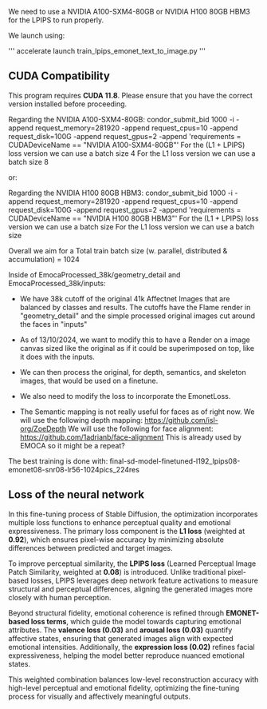 

We need to use a  NVIDIA A100-SXM4-80GB or NVIDIA H100 80GB HBM3 for the LPIPS to run properly.

We launch using:

'''
accelerate launch train_lpips_emonet_text_to_image.py
'''

## CUDA Compatibility

This program requires **CUDA 11.8**. Please ensure that you have the correct version installed before proceeding.



Regarding the NVIDIA A100-SXM4-80GB:
condor_submit_bid 1000 -i -append request_memory=281920 -append request_cpus=10 -append request_disk=100G -append request_gpus=2 -append 'requirements = CUDADeviceName == "NVIDIA A100-SXM4-80GB"'
For the (L1 + LPIPS) loss version we can use a batch size 4 
For the L1 loss version we can use a batch size 8

or:

Regarding the NVIDIA H100 80GB HBM3:
condor_submit_bid 1000 -i -append request_memory=281920 -append request_cpus=10 -append request_disk=100G -append request_gpus=2 -append 'requirements = CUDADeviceName == "NVIDIA H100 80GB HBM3"'
For the (L1 + LPIPS) loss version we can use a batch size
For the L1 loss version we can use a batch size

Overall we aim for a Total train batch size (w. parallel, distributed & accumulation) = 1024


Inside of EmocaProcessed_38k/geometry_detail and EmocaProcessed_38k/inputs:
- We have 38k cutoff of the original 41k Affectnet Images that are balanced by classes and results.
The cutoffs have the Flame render in "geometry_detail" and the simple processed original images cut around the faces in
"inputs"

- As of 13/10/2024, we want to modify this to have a Render on a image canvas sized like the original as if it could be
superimposed on top, like it does with the inputs.
- We can then process the original, for depth, semantics, and skeleton images, that would be used on a finetune.
- We also need to modify the loss to incorporate the EmonetLoss.

 
- The Semantic mapping is not really useful for faces as of right now.
We will use the following depth mapping: https://github.com/isl-org/ZoeDepth
We will use the following for face alignment: https://github.com/1adrianb/face-alignment
This is already used by EMOCA so it might be a repeat?


The best training is done with: 
final-sd-model-finetuned-l192_lpips08-emonet08-snr08-lr56-1024pics_224res


## Loss of the neural network

In this fine-tuning process of Stable Diffusion, the optimization incorporates multiple loss functions to enhance perceptual quality and emotional expressiveness. The primary loss component is the **L1 loss** (weighted at **0.92**), which ensures pixel-wise accuracy by minimizing absolute differences between predicted and target images.  

To improve perceptual similarity, the **LPIPS loss** (Learned Perceptual Image Patch Similarity, weighted at **0.08**) is introduced. Unlike traditional pixel-based losses, LPIPS leverages deep network feature activations to measure structural and perceptual differences, aligning the generated images more closely with human perception.  

Beyond structural fidelity, emotional coherence is refined through **EMONET-based loss terms**, which guide the model towards capturing emotional attributes. The **valence loss (0.03)** and **arousal loss (0.03)** quantify affective states, ensuring that generated images align with expected emotional intensities. Additionally, the **expression loss (0.02)** refines facial expressiveness, helping the model better reproduce nuanced emotional states.  

This weighted combination balances low-level reconstruction accuracy with high-level perceptual and emotional fidelity, optimizing the fine-tuning process for visually and affectively meaningful outputs.
